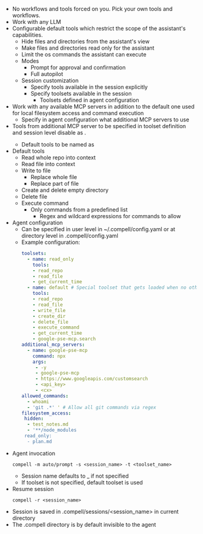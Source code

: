 - No workflows and tools forced on you. Pick your own tools and workflows.
- Work with any LLM
- Configurable default tools which restrict the scope of the assistant's capabilities.
  - Hide files and directories from the assistant's view
  - Make files and directories read only for the assistant
  - Limit the os commands the assistant can execute
  - Modes
    - Prompt for approval and confirmation
    - Full autopilot
  - Session customization
    - Specify tools available in the session explicitly
    - Specify toolsets available in the session
      - Toolsets defined in agent configuration
- Work with any available MCP servers in addition to the default one used for local filesystem access and command execution
  - Specify in agent configuration what additional MCP servers to use
- Tools from additional MCP server to be specified in toolset definition and session level disable as <server name>.<tool name>
  - Default tools to be named as <tool name>
- Default tools
  - Read whole repo into context
  - Read file into context
  - Write to file
    - Replace whole file
    - Replace part of file
  - Create and delete empty directory
  - Delete file
  - Execute command
    - Only commands from a predefined list
      - Regex and wildcard expressions for commands to allow
- Agent configuration
  - Can be specified in user level in ~/.compell/config.yaml or at directory level in .compell/config.yaml
  - Example configuration:
    ```yaml
    toolsets:
      - name: read_only
        tools:
        - read_repo
        - read_file
        - get_current_time
      - name: default # Special toolset that gets loaded when no other toolset is specified
        tools:
        - read_repo
        - read_file
        - write_file
        - create_dir
        - delete_file
        - execute_command
        - get_current_time
        - google-pse-mcp.search
    additional_mcp_servers:
      - name: google-pse-mcp
        command: npx
        args:
         - -y
         - google-pse-mcp
         - https://www.googleapis.com/customsearch
         - <api_key>
         - <cx>
    allowed_commands:
      - whoami
      - 'git .*' ' # Allow all git commands via regex
    filesystem_access:
     hidden:
      - test_notes.md
      - '**/node_modules
     read_only:
      - plan.md
    ```
- Agent invocation
  ```
  compell -m auto/prompt -s <session_name> -t <toolset_name>
  ```
  - Session name defaults to <current directory name>_<execution timestamp in YYYY-MM-DD HH:mm:ss> if not specified
  - If toolset is not specified, default toolset is used
- Resume session
  ```
  compell -r <session_name>
  ```
- Session is saved in .compell/sessions/<session_name> in current directory
- The .compell directory is by default invisible to the agent
